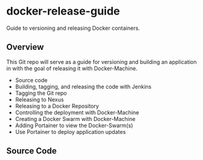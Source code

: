 # docker-release-guide
Guide to versioning and releasing Docker containers.

## Overview
This Git repo will serve as a guide for versioning and building an application in
with the goal of releasing it with Docker-Machine.

+ Source code
+ Building, tagging, and releasing the code with Jenkins
+ Tagging the Git repo
+ Releasing to Nexus
+ Releasing to a Docker Repository
+ Controlling the deployment with Docker-Machine
+ Creating a Docker Swarm with Docker-Machine
+ Adding Portainer to view the Docker-Swarm(s)
+ Use Portainer to deploy application updates

## Source Code
